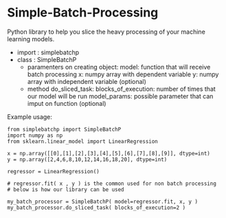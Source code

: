 # Simple-Batch-Processing
Python library to help you slice the heavy processing of your machine learning models.

  - import : simplebatchp
  - class : SimpleBatchP
    - paramenters on creating object:
      model: function that will receive batch processing
      x: numpy array with dependent variable
      y: numpy array with independent variable (optional)
    - method do_sliced_task: 
      blocks_of_execution: number of times that our model will be run
      model_params: possible parameter that can imput on function (optional)
      
Example usage:
```
from simplebatchp import SimpleBatchP
import numpy as np
from sklearn.linear_model import LinearRegression

x = np.array([[0],[1],[2],[3],[4],[5],[6],[7],[8],[9]], dtype=int)
y = np.array([2,4,6,8,10,12,14,16,18,20], dtype=int)

regressor = LinearRegression()

# regressor.fit( x , y ) is the common used for non batch processing
# below is how our library can be used

my_batch_processor = SimpleBatchP( model=regressor.fit, x, y )
my_batch_processor.do_sliced_task( blocks_of_execution=2 )

```
